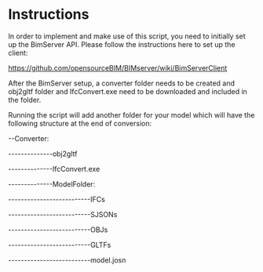 # Instructions

In order to implement and make use of this script, you need to initially set up the BimServer API. Please follow the instructions here to set up the client:

https://github.com/opensourceBIM/BIMserver/wiki/BimServerClient

After the BimServer setup, a converter folder needs to be created and obj2gltf folder and IfcConvert.exe need to be downloaded and included in the folder.

Running the script will add another folder for your model which will have the following structure at the end of conversion:

--Converter:

--------------obj2gltf

--------------IfcConvert.exe

--------------ModelFolder:

--------------------------IFCs

--------------------------SJSONs

--------------------------OBJs

--------------------------GLTFs

--------------------------model.josn

